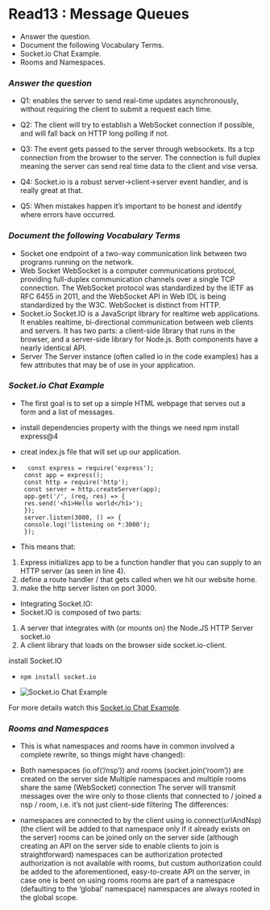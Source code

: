 # Read13 : Message Queues
* Answer the question.
* Document the following Vocabulary Terms.
* Socket.io Chat Example.
* Rooms and Namespaces.

### *Answer the question*
- Q1: enables the server to send real-time updates asynchronously, without requiring the client to submit a request each time.

- Q2: The client will try to establish a WebSocket connection if possible, and will fall back on HTTP long polling if not.

- Q3: The event gets passed to the server through websockets. Its a tcp connection from the browser to the server. The connection is full duplex 
meaning the server can send real time data to the client and vise versa.

- Q4: Socket.io is a robust server->client->server event handler, and is really great at that.

- Q5: When mistakes happen it’s important to be honest and identify where errors have occurred.

### *Document the following Vocabulary Terms*
- Socket one endpoint of a two-way communication link between two programs running on the network.
- Web Socket WebSocket is a computer communications protocol, providing full-duplex communication channels over a single TCP connection. The 
WebSocket protocol was standardized by the IETF as RFC 6455 in 2011, and the WebSocket API in Web IDL is being standardized by the W3C. WebSocket 
is distinct from HTTP.
- Socket.io Socket.IO is a JavaScript library for realtime web applications. It enables realtime, bi-directional communication between web clients 
and servers. It has two parts: a client-side library that runs in the browser, and a server-side library for Node.js. Both components have a 
nearly identical API.
- Server The Server instance (often called io in the code examples) has a few attributes that may be of use in your application.

### *Socket.io Chat Example*
- The first goal is to set up a simple HTML webpage that serves out a form and a list of messages.
- install dependencies property with the things we need
      npm install express@4

- creat index.js file that will set up our application.
-       const express = require('express');
       const app = express();
       const http = require('http');
       const server = http.createServer(app);
       app.get('/', (req, res) => {
       res.send('<h1>Hello world</h1>');
       });
       server.listen(3000, () => {
       console.log('listening on *:3000');
       });

- This means that:
1. Express initializes app to be a function handler that you can supply to an HTTP server (as seen in line 4).
2. define a route handler / that gets called when we hit our website home.
3.  make the http server listen on port 3000.

- Integrating Socket.IO:
- Socket.IO is composed of two parts:
1. A server that integrates with (or mounts on) the Node.JS HTTP Server socket.io
2. A client library that loads on the browser side socket.io-client.

install Socket.IO
-     npm install socket.io

- ![Socket.io Chat Example](https://camo.githubusercontent.com/bdd5b0e29e317fd50a2544ea899cb871c11548a0827d2e3734a603f79106874e/687474703a2f2f692e696d6775722e636f6d2f6a565a315877692e706e67)

For more details watch this [Socket.io Chat Example](https://socket.io/get-started/chat/).

### *Rooms and Namespaces*
- This is what namespaces and rooms have in common involved a complete rewrite, so things might have changed):

- Both namespaces (io.of(‘/nsp’)) and rooms (socket.join(‘room’)) are created on the server side Multiple namespaces and multiple rooms share the 
same (WebSocket) connection The server will transmit messages over the wire only to those clients that connected to / joined a nsp / room, i.e. 
it’s not just client-side filtering The differences:

- namespaces are connected to by the client using io.connect(urlAndNsp) (the client will be added to that namespace only if it already exists on 
the server) rooms can be joined only on the server side (although creating an API on the server side to enable clients to join is straightforward) 
namespaces can be authorization protected authorization is not available with rooms, but custom authorization could be added to the 
aforementioned, easy-to-create API on the server, in case one is bent on using rooms rooms are part of a namespace (defaulting to the ‘global’ 
namespace) namespaces are always rooted in the global scope.





